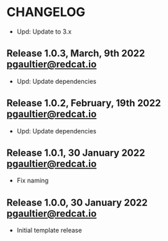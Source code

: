 CHANGELOG 
=========

 * Upd: Update to 3.x

Release 1.0.3, March, 9th 2022 <pgaultier@redcat.io>
----------------------------------------------------

 * Upd: Update dependencies

Release 1.0.2, February, 19th 2022 <pgaultier@redcat.io>
--------------------------------------------------------

 * Upd: Update dependencies

Release 1.0.1, 30 January 2022 <pgaultier@redcat.io>
----------------------------------------------------

 * Fix naming

Release 1.0.0, 30 January 2022 <pgaultier@redcat.io>
----------------------------------------------------

 * Initial template release